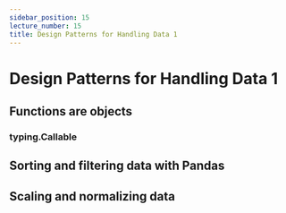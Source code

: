 ```yaml
---
sidebar_position: 15
lecture_number: 15
title: Design Patterns for Handling Data 1
---
```


# Design Patterns for Handling Data 1

## Functions are objects

### typing.Callable

## Sorting and filtering data with Pandas

## Scaling and normalizing data
